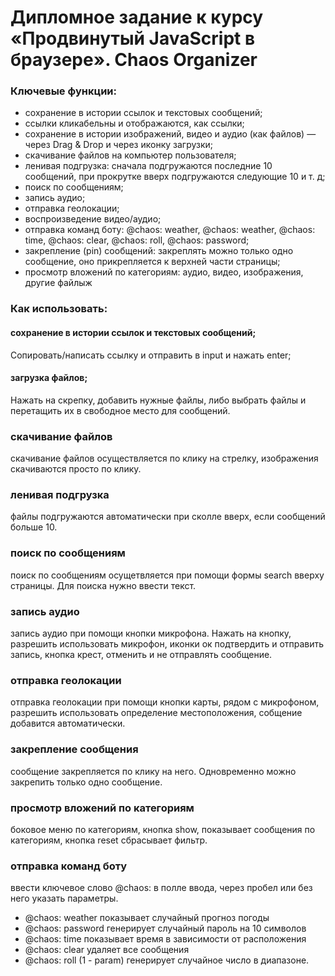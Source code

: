 # Дипломное задание к курсу «Продвинутый JavaScript в браузере». Chaos Organizer

### Ключевые функции:

- сохранение в истории ссылок и текстовых сообщений;
- ссылки  кликабельны и отображаются, как ссылки;
- сохранение в истории изображений, видео и аудио (как файлов) — через Drag & Drop и через иконку загрузки;
- скачивание файлов на компьютер пользователя;
- ленивая подгрузка: сначала подгружаются последние 10 сообщений, при прокрутке вверх подгружаются следующие 10 и т. д;
- поиск по сообщениям;
- запись аудио;
- отправка геолокации;
- воспроизведение видео/аудио;
- отправка команд боту: @chaos: weather, @chaos: weather, @chaos: time, @chaos: clear, @chaos: roll, @chaos: password;
- закрепление (pin) сообщений: закреплять можно только одно сообщение, оно прикрепляется к верхней части страницы;
- просмотр вложений по категориям: аудио, видео, изображения, другие файлыж


### Как использовать:

#### сохранение в истории ссылок и текстовых сообщений;

Сопировать/написать ссылку и отправить в input и нажать enter;

#### загрузка файлов;

Нажать на скрепку, добавить нужные файлы, либо выбрать файлы и перетащить их в свободное место для сообщений.

### скачивание файлов

скачивание файлов осуществляется по клику на стрелку, изображения скачиваются просто по клику.

### ленивая подгрузка

файлы подгружаются автоматически при сколле вверх, если сообщений больше 10.

### поиск по сообщениям

поиск по сообщениям осущетвляется при помощи формы search вверху страницы. Для поиска нужно ввести текст.

### запись аудио

запись аудио при помощи кнопки микрофона. Нажать на кнопку, разрешить использовать микрофон, иконки ок  подтвердить и отправить запись, кнопка крест, отменить и не отправлять сообщение.

### отправка геолокации

отправка геолокации при помощи кнопки карты, рядом с микрофоном, разрешить использовать определение местоположения, собщение добавится автоматически.


### закрепление сообщения

сообщение закрепляется по клику на него. Одновременно можно закрепить только одно сообщение.


### просмотр вложений по категориям

боковое меню по категориям, кнопка show, показывает сообщения по категориям, кнопка reset сбрасывает фильтр.


### отправка команд боту

ввести ключевое слово @chaos: в полле ввода, через пробел или без него указать параметры.

- @chaos: weather показывает случайный прогноз погоды
- @chaos: password генерирует случайный пароль на 10 символов
- @chaos: time показывает время в зависимости от расположения
- @chaos: clear удаляет все сообщения
- @chaos: roll (1 - param) генерирует случайное число в диапазоне.
















